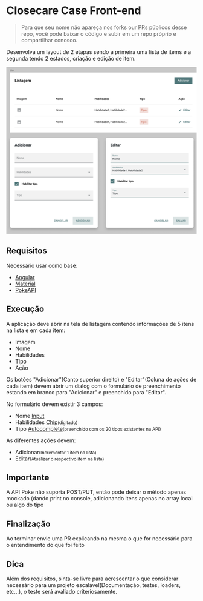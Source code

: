 # Closecare Case Front-end

> Para que seu nome não apareça nos forks our PRs públicos desse repo, você pode baixar o código e subir em um repo próprio e compartilhar conosco.

Desenvolva um layout de 2 etapas sendo a primeira uma lista de items e a segunda tendo 2 estados, criação e edição de item.

![Layout](https://github.com/closecare/case-frontend/blob/master/layout.png?raw=true)

## Requisitos

Necessário usar como base:
- [Angular](https://angular.io/)
- [Material](https://material.angular.io/)
- [PokeAPI](https://pokeapi.co/)

## Execução

A aplicação deve abrir na tela de listagem contendo informações de 5 itens na lista e em cada item:
- Imagem
- Nome
- Habilidades
- Tipo
- Ação

Os botões "Adicionar"(Canto superior direito) e "Editar"(Coluna de ações de cada item) devem abrir um dialog com o formulário de preenchimento estando em branco para "Adicionar" e preenchido para "Editar".

No formulário devem existir 3 campos:
- Nome [Input](https://material.angular.io/components/input/examples#input-clearable)
- Habilidades [Chip](https://material.angular.io/components/chips/examples#chips-form-control)<small>(digitado)</small>
- Tipo [Autocomplete](https://material.angular.io/components/autocomplete/examples#autocomplete-auto-active-first-option)<small>(preenchido com os 20 tipos existentes na API)</small>

As diferentes ações devem:
- Adicionar<small>(Incrementar 1 item na lista)</small>
- Editar<small>(Atualizar o respectivo item na lista)</small>

## Importante
A API Poke não suporta POST/PUT, então pode deixar o método apenas mockado (dando print no console, adicionando itens apenas no array local ou algo do tipo

## Finalização

Ao terminar envie uma PR explicando na mesma o que for necessário para o entendimento do que foi feito

## Dica
Além dos requisitos, sinta-se livre para acrescentar o que considerar necessário para um projeto escalável(Documentação, testes, loaders, etc...), o teste será avaliado criteriosamente.
